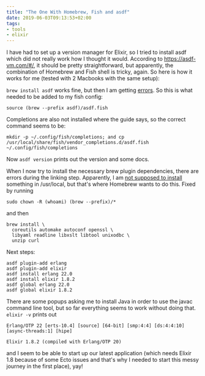 ```yaml
---
title: "The One With Homebrew, Fish and asdf"
date: 2019-06-03T09:13:53+02:00
tags: 
- tools
- elixir
---
```


I have had to set up a version manager for Elixir, so I tried to install asdf which did not really work how I thought it would. According to https://asdf-vm.com/#/, it should be pretty straightforward, but apparently, the combination of Homebrew and Fish shell is tricky, again. So here is how it works for me (tested with 2 Macbooks with the same setup):

`brew install asdf` works fine, but then I am getting [errors](https://github.com/asdf-vm/asdf/issues/428). So this is what needed to be added to my fish config:

```
source (brew --prefix asdf)/asdf.fish
```


Completions are also not installed where the guide says, so the correct command seems to be: 

```
mkdir -p ~/.config/fish/completions; and cp /usr/local/share/fish/vendor_completions.d/asdf.fish ~/.config/fish/completions
``` 

Now `asdf version` prints out the version and some docs.

When I now try to install the necessary brew plugin dependencies, there are errors during the linking step. Apparently, I am [not supposed to install](https://github.com/jakubroztocil/httpie/issues/645) something in /usr/local, but that's where Homebrew wants to do this. Fixed by running 

```
sudo chown -R (whoami) (brew --prefix)/*
```

and then 

```
brew install \
  coreutils automake autoconf openssl \
  libyaml readline libxslt libtool unixodbc \
  unzip curl
```

Next steps: 

```
asdf plugin-add erlang
asdf plugin-add elixir
asdf install erlang 22.0
asdf install elixir 1.8.2
asdf global erlang 22.0
asdf global elixir 1.8.2
```

There are some popups asking me to install Java in order to use the javac command line tool, but so far everything seems to work without doing that. `elixir -v` prints out 

```
Erlang/OTP 22 [erts-10.4] [source] [64-bit] [smp:4:4] [ds:4:4:10] [async-threads:1] [hipe]

Elixir 1.8.2 (compiled with Erlang/OTP 20)
```

and I seem to be able to start up our latest application (which needs Elixir 1.8 because of some Ecto issues and that's why I needed to start this messy journey in the first place), yay!






